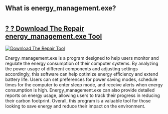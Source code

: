 ## What is energy_management.exe?

# <h2><a href="https://exedetect.com/download.php?energy_management.exe">? ? Download The Repair energy_management.exe Tool</a></h2>

[![Download The Repair Tool](https://exedetect.com/download-button.jpg)](https://exedetect.com/download.php?energy_management.exe)

Energy_management.exe is a program designed to help users monitor and regulate the energy consumption of their computer systems. By analyzing the power usage of different components and adjusting settings accordingly, this software can help optimize energy efficiency and extend battery life. Users can set preferences for power saving modes, schedule times for the computer to enter sleep mode, and receive alerts when energy consumption is high. Energy_management.exe can also provide detailed reports on energy usage, allowing users to track their progress in reducing their carbon footprint. Overall, this program is a valuable tool for those looking to save energy and reduce their impact on the environment.